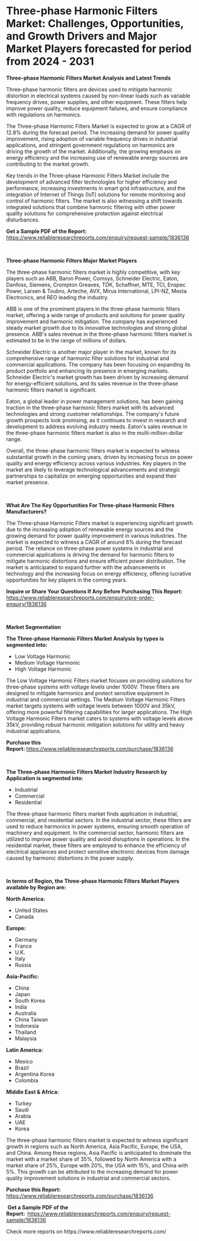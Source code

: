 <p><h1>Three-phase Harmonic Filters Market: Challenges, Opportunities, and Growth Drivers and Major Market Players forecasted for period from 2024 - 2031</h1></p><p><strong>Three-phase Harmonic Filters Market Analysis and Latest Trends</strong></p>
<p><p>Three-phase harmonic filters are devices used to mitigate harmonic distortion in electrical systems caused by non-linear loads such as variable frequency drives, power supplies, and other equipment. These filters help improve power quality, reduce equipment failures, and ensure compliance with regulations on harmonics.</p><p>The Three-phase Harmonic Filters Market is expected to grow at a CAGR of 12.8% during the forecast period. The increasing demand for power quality improvement, rising adoption of variable frequency drives in industrial applications, and stringent government regulations on harmonics are driving the growth of the market. Additionally, the growing emphasis on energy efficiency and the increasing use of renewable energy sources are contributing to the market growth.</p><p>Key trends in the Three-phase Harmonic Filters Market include the development of advanced filter technologies for higher efficiency and performance, increasing investments in smart grid infrastructure, and the integration of Internet of Things (IoT) solutions for remote monitoring and control of harmonic filters. The market is also witnessing a shift towards integrated solutions that combine harmonic filtering with other power quality solutions for comprehensive protection against electrical disturbances.</p></p>
<p><strong>Get a Sample PDF of the Report:&nbsp;</strong> <a href="https://www.reliableresearchreports.com/enquiry/request-sample/1836136">https://www.reliableresearchreports.com/enquiry/request-sample/1836136</a></p>
<p>&nbsp;</p>
<p><strong>Three-phase Harmonic Filters Major Market Players</strong></p>
<p><p>The three-phase harmonic filters market is highly competitive, with key players such as ABB, Baron Power, Comsys, Schneider Electric, Eaton, Danfoss, Siemens, Crompton Greaves, TDK, Schaffner, MTE, TCI, Enspec Power, Larsen & Toubro, Arteche, AVX, Mirus International, LPI-NZ, Mesta Electronics, and REO leading the industry. </p><p>ABB is one of the prominent players in the three-phase harmonic filters market, offering a wide range of products and solutions for power quality improvement and harmonic mitigation. The company has experienced steady market growth due to its innovative technologies and strong global presence. ABB's sales revenue in the three-phase harmonic filters market is estimated to be in the range of millions of dollars.</p><p>Schneider Electric is another major player in the market, known for its comprehensive range of harmonic filter solutions for industrial and commercial applications. The company has been focusing on expanding its product portfolio and enhancing its presence in emerging markets. Schneider Electric's market growth has been driven by increasing demand for energy-efficient solutions, and its sales revenue in the three-phase harmonic filters market is significant.</p><p>Eaton, a global leader in power management solutions, has been gaining traction in the three-phase harmonic filters market with its advanced technologies and strong customer relationships. The company's future growth prospects look promising, as it continues to invest in research and development to address evolving industry needs. Eaton's sales revenue in the three-phase harmonic filters market is also in the multi-million-dollar range.</p><p>Overall, the three-phase harmonic filters market is expected to witness substantial growth in the coming years, driven by increasing focus on power quality and energy efficiency across various industries. Key players in the market are likely to leverage technological advancements and strategic partnerships to capitalize on emerging opportunities and expand their market presence.</p></p>
<p>&nbsp;</p>
<p><strong>What Are The Key Opportunities For Three-phase Harmonic Filters Manufacturers?</strong></p>
<p><p>The Three-phase Harmonic Filters market is experiencing significant growth due to the increasing adoption of renewable energy sources and the growing demand for power quality improvement in various industries. The market is expected to witness a CAGR of around 6% during the forecast period. The reliance on three-phase power systems in industrial and commercial applications is driving the demand for harmonic filters to mitigate harmonic distortions and ensure efficient power distribution. The market is anticipated to expand further with the advancements in technology and the increasing focus on energy efficiency, offering lucrative opportunities for key players in the coming years.</p></p>
<p><strong>Inquire or Share Your Questions If Any Before Purchasing This Report:</strong> <a href="https://www.reliableresearchreports.com/enquiry/pre-order-enquiry/1836136">https://www.reliableresearchreports.com/enquiry/pre-order-enquiry/1836136</a></p>
<p>&nbsp;</p>
<p><strong>Market Segmentation</strong></p>
<p><strong>The Three-phase Harmonic Filters Market Analysis by types is segmented into:</strong></p>
<p><ul><li>Low Voltage Harmonic</li><li>Medium Voltage Harmonic</li><li>High Voltage Harmonic</li></ul></p>
<p><p>The Low Voltage Harmonic Filters market focuses on providing solutions for three-phase systems with voltage levels under 1000V. These filters are designed to mitigate harmonics and protect sensitive equipment in industrial and commercial settings. The Medium Voltage Harmonic Filters market targets systems with voltage levels between 1000V and 35kV, offering more powerful filtering capabilities for larger applications. The High Voltage Harmonic Filters market caters to systems with voltage levels above 35kV, providing robust harmonic mitigation solutions for utility and heavy industrial applications.</p></p>
<p><strong>Purchase this Report:&nbsp;</strong><a href="https://www.reliableresearchreports.com/purchase/1836136">https://www.reliableresearchreports.com/purchase/1836136</a></p>
<p>&nbsp;</p>
<p><strong>The Three-phase Harmonic Filters Market Industry Research by Application is segmented into:</strong></p>
<p><ul><li>Industrial</li><li>Commercial</li><li>Residential</li></ul></p>
<p><p>The three-phase harmonic filters market finds application in industrial, commercial, and residential sectors. In the industrial sector, these filters are used to reduce harmonics in power systems, ensuring smooth operation of machinery and equipment. In the commercial sector, harmonic filters are utilized to improve power quality and avoid disruptions in operations. In the residential market, these filters are employed to enhance the efficiency of electrical appliances and protect sensitive electronic devices from damage caused by harmonic distortions in the power supply.</p></p>
<p>&nbsp;</p>
<p><strong>In terms of Region, the Three-phase Harmonic Filters Market Players available by Region are:</strong></p>
<p>
    <p> <strong> North America: </strong>
        <ul>
            <li>United States</li>
            <li>Canada</li>
        </ul>
        </p> 
    <p> <strong> Europe: </strong>
        <ul>
            <li>Germany</li>
            <li>France</li>
            <li>U.K.</li>
            <li>Italy</li>
            <li>Russia</li>
        </ul>
        </p> 
    <p> <strong> Asia-Pacific: </strong>
        <ul>
            <li>China</li>
            <li>Japan</li>
            <li>South Korea</li>
            <li>India</li>
            <li>Australia</li>
            <li>China Taiwan</li>
            <li>Indonesia</li>
            <li>Thailand</li>
            <li>Malaysia</li>
        </ul>
        </p> 
    <p> <strong> Latin America: </strong>
        <ul>
            <li>Mexico</li>
            <li>Brazil</li>
            <li>Argentina Korea</li>
            <li>Colombia</li>
        </ul>
        </p> 
    <p> <strong> Middle East & Africa: </strong>
        <ul>
            <li>Turkey</li>
            <li>Saudi</li>
            <li>Arabia</li>
            <li>UAE</li>
            <li>Korea</li>
        </ul>
    </p>
    </p>
<p><p>The three-phase harmonic filters market is expected to witness significant growth in regions such as North America, Asia Pacific, Europe, the USA, and China. Among these regions, Asia Pacific is anticipated to dominate the market with a market share of 35%, followed by North America with a market share of 25%, Europe with 20%, the USA with 15%, and China with 5%. This growth can be attributed to the increasing demand for power quality improvement solutions in industrial and commercial sectors.</p></p>
<p><strong>Purchase this Report: </strong><a href="https://www.reliableresearchreports.com/purchase/1836136">https://www.reliableresearchreports.com/purchase/1836136</a></p>
<p>&nbsp;<strong>Get a Sample PDF of the Report:&nbsp;&nbsp;</strong><a href="https://www.reliableresearchreports.com/enquiry/request-sample/1836136">https://www.reliableresearchreports.com/enquiry/request-sample/1836136</a></p>
<p><strong></strong></p>
<p>Check more reports on https://www.reliableresearchreports.com/</p>